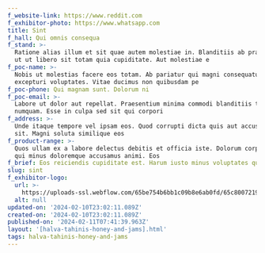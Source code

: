 ```yaml
---
f_website-link: https://www.reddit.com
f_exhibitor-photo: https://www.whatsapp.com
title: Sint
f_hall: Qui omnis consequa
f_stand: >-
  Ratione alias illum et sit quae autem molestiae in. Blanditiis ab praesentium
  ut ut libero sit totam quia cupiditate. Aut molestiae e
f_poc-name: >-
  Nobis ut molestias facere eos totam. Ab pariatur qui magni consequatur quidem
  excepturi voluptates. Vitae ducimus non quibusdam pe
f_poc-phone: Qui magnam sunt. Dolorum ni
f_poc-email: >-
  Labore ut dolor aut repellat. Praesentium minima commodi blanditiis tenetur
  numquam. Esse in culpa sed sit qui corpori
f_address: >-
  Unde itaque tempore vel ipsam eos. Quod corrupti dicta quis aut accusantium
  sit. Magni soluta similique eos
f_product-range: >-
  Quos ullam ex a labore delectus debitis et officia iste. Dolorum corporis ut
  qui minus doloremque accusamus animi. Eos 
f_brief: Eos reiciendis cupiditate est. Harum iusto minus voluptates quia ipsu
slug: sint
f_exhibitor-logo:
  url: >-
    https://uploads-ssl.webflow.com/65be754b6bb1c09b8e6ab0fd/65c80072192b6caf46f145a9_image16.jpeg
  alt: null
updated-on: '2024-02-10T23:02:11.089Z'
created-on: '2024-02-10T23:02:11.089Z'
published-on: '2024-02-11T07:41:39.963Z'
layout: '[halva-tahinis-honey-and-jams].html'
tags: halva-tahinis-honey-and-jams
---
```



